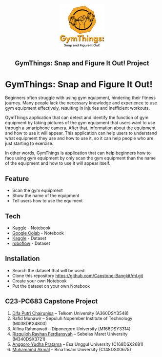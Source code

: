 <p align="center">
  <img src="Logo GymThings.png" height="150" />
</p>
<h2 align="center">GymThings: Snap and Figure It Out! Project </h2>

# GymThings: Snap and Figure It Out! 
Beginners often struggle with using gym equipment, hindering their fitness journey. Many people lack the necessary knowledge and experience to use gym equipment effectively, resulting in injuries and inefficient workouts.

GymThings application that can detect and identify the function of gym equipment by taking pictures of the gym equipment that users want to use through a smartphone camera. After that, information about the equipment and how to use it will appear. This application can help users to understand what equipment they use and how to use it, so it can help people who are just starting to exercise.

In other words, GymThings is application that can help beginners how to face using gym equipment by only scan the gym equipment than the name of the equipment and how to use it will appear itself.

## Feature
- Scan the gym equipment
- Show the name of the equipment
- Tell users how to use the equiment

## Tech
- [Kaggle](https://www.kaggle.com/code/rayhanferdiansyah/capstone) - Notebook
- [Google Colab](https://colab.research.google.com/drive/1iaRufRwf0EWYWkNPRQVd2bpbg9QKGgw-) - Notebook
- [Kaggle](https://www.kaggle.com/datasets/dutt2302/gym-equipment) - Dataset
- [roboflow](https://universe.roboflow.com/public-workspace-j4gzu/gym-equipment) - Dataset

## Installation
- Search the dataset that will be used
- Clone this repository
  https://github.com/Capstone-Bangkit/ml.git
- Create your own Notebook
- Put the dataset on your own Notebook

## C23-PC683 Capstone Project
1. [Difa Putri Chairunisa](https://github.com/difaputric) – Telkom University (A360DSY3548)
2. Rafid Munawir – Sepuluh Nopember Institute of Technology (M038DKX4800)
3. Alfina Rahmawati – Diponegoro University (M166DSY3314)
4. [Rizqulloh Rayhan Ferdiansyah](https://github.com/RizqullohRayhanUNSD3TI) – Sebelas Maret University (M340DSX3721)
5. [Anggoro Yudha Pratama](https://github.com/yudha34) – Esa Unggul University (C168DSX2681)
6. [Muhamamd Akmal](https://github.com/akmalhisqie) – Bina Insani University (C148DSX0675)
